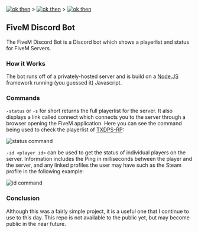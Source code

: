 [![ok then](https://img.shields.io/badge/-Home-blue?style=for-the-badge)](https://astonaceman.github.io) > [![ok then](https://img.shields.io/badge/-Projects-blue?style=for-the-badge)](https://astonaceman.github.io/projects) > [![ok then](https://img.shields.io/badge/-FiveM%20Discord%20Bot-blue?style=for-the-badge)](https://astonaceman.github.io/projects/fivemdiscordbot)

## FiveM Discord Bot
The FiveM Discord Bot is a Discord bot which shows a playerlist and status for FiveM Servers.

### How it Works
The bot runs off of a privately-hosted server and is build on a [Node.JS](https://nodejs.org)  framework running (you guessed it) Javascript.

### Commands
`-status` or `-s` for short returns the full playerlist for the server. It also displays a link called connect which connects you to the server through a browser opening the FiveM application. Here you can see the command being used to check the playerlist of [TXDPS-RP](https://txdps-rp.com/):

![status command](https://astonaceman.github.io/resources/img1.PNG)

`-id <player id>` can be used to get the status of individual players on the server. Information includes the Ping in milliseconds between the player and the server, and any linked profiles the user may have such as the Steam profile in the following example:

![id command](https://astonaceman.github.io/resources/img2.PNG)

### Conclusion
Although this was a fairly simple project, it is a useful one that I continue to use to this day. This repo is not available to the public yet, but may become public in the near future.
